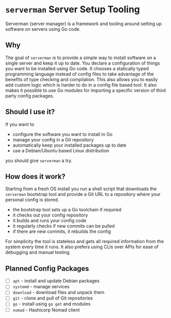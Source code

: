 # `serverman` Server Setup Tooling

Serverman (server manager) is a framework and tooling around setting up software on servers using Go code.

## Why

The goal of `serverman` is to provide a simple way to install software on a single server and keep it up to date.
You declare a configuration of things you want to be installed using Go code.
It chooses a statically typed programming language instead of config files to take advantage of the benefits
of type checking and compilation.
This also allows you to easily add custom logic which is harder to do in a config file based tool.
It also makes it possible to use Go modules for importing a specific version of third party config packages.

## Should I use it?

If you want to

- configure the software you want to install in Go
- manage your config in a Git repository
- automatically keep your installed packages up to date
- use a Debian/Ubuntu based Linux distribution

you should give `serverman` a try.

## How does it work?

Starting from a fresh OS install you run a shell script that downloads the `serverman` bootstrap tool and provide
a Git URL to a repository where your personal config is stored.

- the bootstrap tool sets up a Go toolchain if required
- it checks out your config repository
- it builds and runs your config code
- it regularly checks if new commits can be pulled
- if there are new commits, it rebuilds the config

For simplicity the tool is stateless and gets all required information from the system every time it runs.
It also prefers using CLIs over APIs for ease of debugging and manual testing.

## Planned Config Packages

- [ ] `apt` - install and update Debian packages
- [ ] `systemd` - manage services
- [ ] `download` - download files and unpack them
- [ ] `git` - clone and pull of Git repositories
- [ ] `go` - install using `go get` and modules
- [ ] `nomad` - Hashicorp Nomad client
